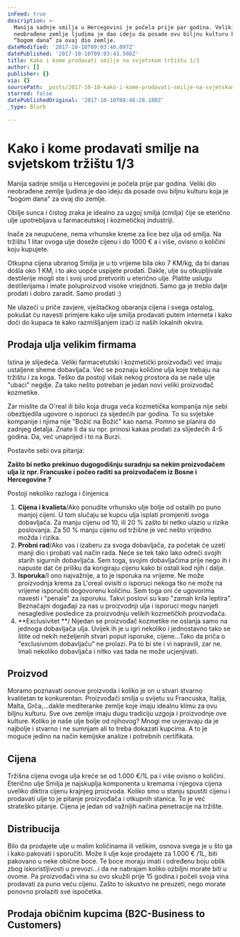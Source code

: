 ```yaml
---
inFeed: true
description: >-
  Manija sadnje smilja u Hercegovini je počela prije par godina. Veliki dio
  neobrađene zemlje ljudima je dao ideju da posade ovu biljnu kulturu koja je
  “bogom dana” za ovaj dio zemlje. 
dateModified: '2017-10-10T09:03:40.097Z'
datePublished: '2017-10-10T09:03:41.508Z'
title: Kako i kome prodavati smilje na svjetskom tržištu 1/3
author: []
publisher: {}
via: {}
sourcePath: _posts/2017-10-10-kako-i-kome-prodavati-smilje-na-svjetskom-trzistu-12.md
starred: false
datePublishedOriginal: '2017-10-10T08:46:28.180Z'
_type: Blurb

---
```

# Kako i kome prodavati smilje na svjetskom tržištu 1/3

Manija sadnje smilja u Hercegovini je počela prije par godina. Veliki dio neobrađene zemlje ljudima je dao ideju da posade ovu biljnu kulturu koja je "bogom dana" za ovaj dio zemlje. 

Obilje sunca i čistog zraka je idealno za uzgoj smilja (cmilja) čije se eterično ulje upotrebljava u farmaceutskoj i kozmetičkoj industriji. 

Inače za neupućene, nema vrhunske kreme za lice bez ulja od smilja. Na tržištu 1 litar ovoga ulje doseže cijenu i do 1000 € a i više, ovisno o količini koju kupujete.

Otkupna cijena ubranog Smilja je u to vrijeme bila oko 7 KM/kg, da bi danas došla oko 1 KM, i to ako uopće uspijete prodati. Dakle, ulje su otkupljivale destilerije mogli ste i svoj urod pretvoriti u eterično ulje. Platite uslugu destilerijama i imate poluproizvod visoke vriejdnoti. Samo ga je treblo dalje prodati i dobro zaradit. Samo prodati :)

Ne ulazeći u priče zavjere, vještačkog obaranja cijena i svega ostalog, pokušat ću navesti primjere kako ulje smilja prodavati putem interneta i kako doći do kupaca te kako razmišljanjem izaći iz naših lokalnih okvira.

## Prodaja ulja velikim firmama

Istina je slijedeća. Veliki farmacetutski i kozmetički proizvođači već imaju ustaljene sheme dobavljača. Već se poznaju količine ulja koje trebaju na tržištu i za koga. Teško da postoji višak nekog prostora da se naše ulje "ubaci" negdje. Za tako nešto potreban je jedan novi veliki proizvođač kozmetike.

Zar mislite da O'real ili bilo koja druga veća kozmetička kompanija nije sebi obezbjedila ugovore o isporuci za sijedećih par godina. To su svjetske kompanije i njima nije "Božić na Božić" kao nama. Pomno se planira do zadnjeg detalja. Znate li da su npr. prinosi kakaa prodati za slijedećih 4-5 godina. Da, već unaprijed i to na Burzi.

Postavite sebi ova pitanja:

**Zašto bi netko prekinuo dugogodišnju suradnju sa nekim proizvođačem ulja iz npr. Francuske i počeo raditi sa proizvođačem iz Bosne i Hercegovine ?**

Postoji nekoliko razloga i činjenica

1. **Cijena i kvalieta**/Ako ponudite vrhunsko ulje bolje od ostalih po puno manjoj cijeni. U tom slučaju se kupcu ulja isplati promjeniti svoga dobavljača. Za manju cijenu od 10, ili 20 % zašto bi netko ulazio u rizike poslovanja. Za 50 % manju cijenu od tržišne je već nešto vrijedno možda i rizika.
2. **Probni rad**/Ako vas i izaberu za svoga dobavljača, za početak će uzeti manji dio i probati vaš način rada. Neće se tek tako lako odreći svojih starih sigurnih dobavljača. Sem toga, svojim dobavljačima prije nego ih i napuste dat će priliku da korigiraju cijenu kako bi ostali kod njih i dalje.
3. **Isporuka**/I ono najvažnije, a to je isporuka na vrijeme. Ne može proizvodnja krema za L'oreal ovisiti o isporuci nekoga tko ne može na vrijeme isporučiti dogovorenu količinu. Sem toga oni će ugovorima navesti i "penale" za isporuku. Takvi poslovi su kao "zamah krila leptira". Beznačajni događaji za nas u proizvodnji ulja i isporuci mogu nanjeti nesagledive posledice za proizvodnju velikih kozmetičkih proizvođača. 
4. **Exclusivitet **/ Nijedan se proizvođač kozmetike ne oslanja samo na jednoga dobavljača ulja. Uvijek ih je u igri nekoliko i jednostavno tako se štite od nekih neželjenih stvari poput isporuke, cijene...Tako da priča o "exclusivnom dobavljaču" ne prolazi. Pa to bi ste i vi napravili, zar ne. Imali nekoliko dobavljača i nitko vas tada ne može ucjenjivati.

## Proizvod

Moramo poznavati osnove proizvoda i koliko je on u stvari stvarno kvalitetan te konkurentan. Proizvođači smilja u svijetu su Francuska, Italija, Malta, Grča,...dakle mediteranke zemlje koje imaju idealnu klimu za ovu biljnu kulturu. Sve ove zemlje imaju dugu tradiciju uzgoja i proizvodnje ove kulture. Koliko je naše ulje bolje od njihovog? Mnogi me uvjeravaju da je najbolje i stvarno i ne sumnjam ali to treba dokazati kupcima. A to je moguće jedino na način kemijske analize i potrebnih certifikata.

## Cijena

Tržišna cijena ovoga ulja kreće se od 1.000 €/1L pa i više ovisno o količini. Eterično ulje Smilja je najskuplja komponenta u kremama i njegova cijena uveliko diktira cijenu krajnjeg proizvoda. Koliko smo u stanju spustiti cijenu i prodavati ulje to je pitanje proizvođača i otkupnih stanica. To je već strateško pitanje. Cijena je jedan od važnijih načina penetracije na tržište.

## Distribucija

Bilo da prodajete ulje u malim količinama ili velikim, osnova svega je u što ga i kako pakovati i sporučiti. Može li ulje koje prodajete za 1.000 € /1L, biti pakovano u neke obične boce. Te boce moraju imati i određenu boju oblik zbog iskoristljivosti u prevozi...i da ne nabrajam koliko ozbiljni morate biti u ovome. Pa proizvođači vina su ovo skužili prije 15 godina i počeli svoja vina prodavati za puno veću cijenu. Zašto to iskustvo ne preuzeti, nego morate ponovno prolaziti sve ispočetka.

## Prodaja običnim kupcima (B2C-Business to Customers)